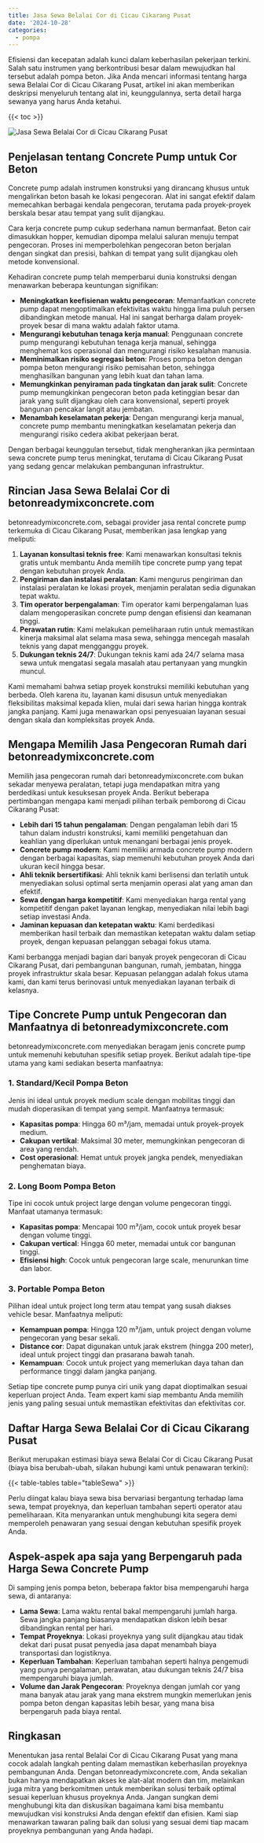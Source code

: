 ```yaml
---
title: Jasa Sewa Belalai Cor di Cicau Cikarang Pusat
date: '2024-10-28'
categories:
  - pompa
---
```


Efisiensi dan kecepatan adalah kunci dalam keberhasilan pekerjaan terkini. Salah satu instrumen yang berkontribusi besar dalam mewujudkan hal tersebut adalah pompa beton. Jika Anda mencari informasi tentang harga sewa Belalai Cor di Cicau Cikarang Pusat, artikel ini akan memberikan deskripsi menyeluruh tentang alat ini, keunggulannya, serta detail harga sewanya yang harus Anda ketahui.

{{< toc >}}

![Jasa Sewa Belalai Cor di Cicau Cikarang Pusat](https://betoncor8.github.io/pump/concrete-pump%20(17).png)

## Penjelasan tentang Concrete Pump untuk Cor Beton

Concrete pump adalah instrumen konstruksi yang dirancang khusus untuk mengalirkan beton basah ke lokasi pengecoran. Alat ini sangat efektif dalam memecahkan berbagai kendala pengecoran, terutama pada proyek-proyek berskala besar atau tempat yang sulit dijangkau.

Cara kerja concrete pump cukup sederhana namun bermanfaat. Beton cair dimasukkan hopper, kemudian dipompa melalui saluran menuju tempat pengecoran. Proses ini memperbolehkan pengecoran beton berjalan dengan singkat dan presisi, bahkan di tempat yang sulit dijangkau oleh metode konvensional.

Kehadiran concrete pump telah memperbarui dunia konstruksi dengan menawarkan beberapa keuntungan signifikan:

- **Meningkatkan keefisienan waktu pengecoran**: Memanfaatkan concrete pump dapat mengoptimalkan efektivitas waktu hingga lima puluh persen dibandingkan metode manual. Hal ini sangat berharga dalam proyek-proyek besar di mana waktu adalah faktor utama.
- **Mengurangi kebutuhan tenaga kerja manual**: Penggunaan concrete pump mengurangi kebutuhan tenaga kerja manual, sehingga menghemat kos operasional dan mengurangi risiko kesalahan manusia.
- **Meminimalkan risiko segregasi beton**: Proses pompa beton dengan pompa beton mengurangi risiko pemisahan beton, sehingga menghasilkan bangunan yang lebih kuat dan tahan lama.
- **Memungkinkan penyiraman pada tingkatan dan jarak sulit**: Concrete pump memungkinkan pengecoran beton pada ketinggian besar dan jarak yang sulit dijangkau oleh cara konvensional, seperti proyek bangunan pencakar langit atau jembatan.
- **Menambah keselamatan pekerja**: Dengan mengurangi kerja manual, concrete pump membantu meningkatkan keselamatan pekerja dan mengurangi risiko cedera akibat pekerjaan berat.

Dengan berbagai keunggulan tersebut, tidak mengherankan jika permintaan sewa concrete pump terus meningkat, terutama di Cicau Cikarang Pusat yang sedang gencar melakukan pembangunan infrastruktur.

## Rincian Jasa Sewa Belalai Cor di betonreadymixconcrete.com

betonreadymixconcrete.com, sebagai provider jasa rental concrete pump terkemuka di Cicau Cikarang Pusat, memberikan jasa lengkap yang meliputi:

1. **Layanan konsultasi teknis free**: Kami menawarkan konsultasi teknis gratis untuk membantu Anda memilih tipe concrete pump yang tepat dengan kebutuhan proyek Anda.
2. **Pengiriman dan instalasi peralatan**: Kami mengurus pengiriman dan instalasi peralatan ke lokasi proyek, menjamin peralatan sedia digunakan tepat waktu.
3. **Tim operator berpengalaman**: Tim operator kami berpengalaman luas dalam mengoperasikan concrete pump dengan efisiensi dan keamanan tinggi.
4. **Perawatan rutin**: Kami melakukan pemeliharaan rutin untuk memastikan kinerja maksimal alat selama masa sewa, sehingga mencegah masalah teknis yang dapat mengganggu proyek.
5. **Dukungan teknis 24/7**: Dukungan teknis kami ada 24/7 selama masa sewa untuk mengatasi segala masalah atau pertanyaan yang mungkin muncul.

Kami memahami bahwa setiap proyek konstruksi memiliki kebutuhan yang berbeda. Oleh karena itu, layanan kami disusun untuk menyediakan fleksibilitas maksimal kepada klien, mulai dari sewa harian hingga kontrak jangka panjang. Kami juga menawarkan opsi penyesuaian layanan sesuai dengan skala dan kompleksitas proyek Anda.

## Mengapa Memilih Jasa Pengecoran Rumah dari betonreadymixconcrete.com

Memilih jasa pengecoran rumah dari betonreadymixconcrete.com bukan sekadar menyewa peralatan, tetapi juga mendapatkan mitra yang berdedikasi untuk kesuksesan proyek Anda. Berikut beberapa pertimbangan mengapa kami menjadi pilihan terbaik pemborong di Cicau Cikarang Pusat:

- **Lebih dari 15 tahun pengalaman**: Dengan pengalaman lebih dari 15 tahun dalam industri konstruksi, kami memiliki pengetahuan dan keahlian yang diperlukan untuk menangani berbagai jenis proyek.
- **Concrete pump modern**: Kami memiliki armada concrete pump modern dengan berbagai kapasitas, siap memenuhi kebutuhan proyek Anda dari ukuran kecil hingga besar.
- **Ahli teknik bersertifikasi**: Ahli teknik kami berlisensi dan terlatih untuk menyediakan solusi optimal serta menjamin operasi alat yang aman dan efektif.
- **Sewa dengan harga kompetitif**: Kami menyediakan harga rental yang kompetitif dengan paket layanan lengkap, menyediakan nilai lebih bagi setiap investasi Anda.
- **Jaminan kepuasan dan ketepatan waktu**: Kami berdedikasi memberikan hasil terbaik dan memastikan ketepatan waktu dalam setiap proyek, dengan kepuasan pelanggan sebagai fokus utama.

Kami berbangga menjadi bagian dari banyak proyek pengecoran di Cicau Cikarang Pusat, dari pembangunan bangunan, rumah, jembatan, hingga proyek infrastruktur skala besar. Kepuasan pelanggan adalah fokus utama kami, dan kami terus berinovasi untuk menyediakan layanan terbaik di kelasnya.

## Tipe Concrete Pump untuk Pengecoran dan Manfaatnya di betonreadymixconcrete.com

betonreadymixconcrete.com menyediakan beragam jenis concrete pump untuk memenuhi kebutuhan spesifik setiap proyek. Berikut adalah tipe-tipe utama yang kami sediakan beserta manfaatnya:

### 1\. Standard/Kecil Pompa Beton

Jenis ini ideal untuk proyek medium scale dengan mobilitas tinggi dan mudah dioperasikan di tempat yang sempit. Manfaatnya termasuk:

- **Kapasitas pompa**: Hingga 60 m³/jam, memadai untuk proyek-proyek medium.
- **Cakupan vertikal**: Maksimal 30 meter, memungkinkan pengecoran di area yang rendah.
- **Cost operasional**: Hemat untuk proyek jangka pendek, menyediakan penghematan biaya.

### 2\. Long Boom Pompa Beton

Tipe ini cocok untuk project large dengan volume pengecoran tinggi. Manfaat utamanya termasuk:

- **Kapasitas pompa**: Mencapai 100 m³/jam, cocok untuk proyek besar dengan volume tinggi.
- **Cakupan vertical**: Hingga 60 meter, memadai untuk cor bangunan tinggi.
- **Efisiensi high**: Cocok untuk pengecoran large scale, menurunkan time dan labor.

### 3\. Portable Pompa Beton

Pilihan ideal untuk project long term atau tempat yang susah diakses vehicle besar. Manfaatnya meliputi:

- **Kemampuan pompa**: Hingga 120 m³/jam, untuk project dengan volume pengecoran yang besar sekali.
- **Distance cor**: Dapat digunakan untuk jarak ekstrem (hingga 200 meter), ideal untuk project tinggi dan prasarana bawah tanah.
- **Kemampuan**: Cocok untuk project yang memerlukan daya tahan dan performance tinggi dalam jangka panjang.

Setiap tipe concrete pump punya ciri unik yang dapat dioptimalkan sesuai keperluan project Anda. Team expert kami siap membantu Anda memilih jenis yang paling sesuai untuk memastikan efektivitas dan efektivitas cor.

## Daftar Harga Sewa Belalai Cor di Cicau Cikarang Pusat

Berikut merupakan estimasi biaya sewa Belalai Cor di Cicau Cikarang Pusat (biaya bisa berubah-ubah, silakan hubungi kami untuk penawaran terkini):

{{< table-tables table="tableSewa" >}}

Perlu diingat kalau biaya sewa bisa bervariasi bergantung terhadap lama sewa, tempat proyeknya, dan keperluan tambahan seperti operator atau pemeliharaan. Kita menyarankan untuk menghubungi kita segera demi memperoleh penawaran yang sesuai dengan kebutuhan spesifik proyek Anda.

## Aspek-aspek apa saja yang Berpengaruh pada Harga Sewa Concrete Pump

Di samping jenis pompa beton, beberapa faktor bisa mempengaruhi harga sewa, di antaranya:

- **Lama Sewa**: Lama waktu rental bakal mempengaruhi jumlah harga. Sewa jangka panjang biasanya mendapatkan diskon lebih besar dibandingkan rental per hari.
- **Tempat Proyeknya**: Lokasi proyeknya yang sulit dijangkau atau tidak dekat dari pusat pusat penyedia jasa dapat menambah biaya transportasi dan logistiknya.
- **Keperluan Tambahan**: Keperluan tambahan seperti halnya pengemudi yang punya pengalaman, perawatan, atau dukungan teknis 24/7 bisa mempengaruhi biaya jumlah.
- **Volume dan Jarak Pengecoran**: Proyeknya dengan jumlah cor yang mana banyak atau jarak yang mana ekstrem mungkin memerlukan jenis pompa beton dengan kapasitas lebih besar, yang mana bisa berpengaruh pada biaya rental.

## Ringkasan

Menentukan jasa rental Belalai Cor di Cicau Cikarang Pusat yang mana cocok adalah langkah penting dalam memastikan keberhasilan proyeknya pembangunan Anda. Dengan betonreadymixconcrete.com, Anda sekalian bukan hanya mendapatkan akses ke alat-alat modern dan tim, melainkan juga mitra yang berkomitmen untuk memberikan solusi terbaik optimal sesuai keperluan khusus proyeknya Anda. Jangan sungkan demi menghubungi kita dan diskusikan bagaimana kami bisa membantu mewujudkan visi konstruksi Anda dengan efektif dan efisien. Kami siap menawarkan tawaran paling baik dan solusi yang sesuai demi tiap macam proyeknya pembangunan yang Anda hadapi.
